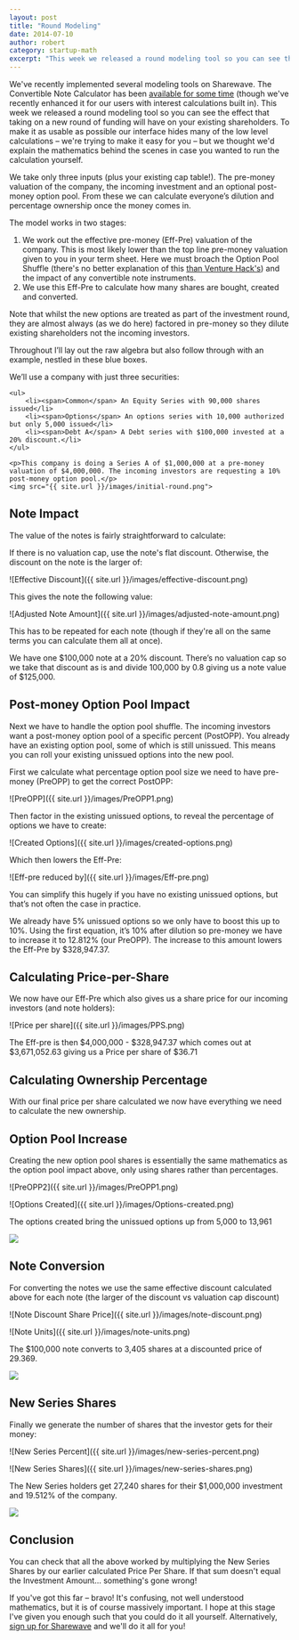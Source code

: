 ```yaml
---
layout: post
title: "Round Modeling"
date: 2014-07-10
author: robert
category: startup-math
excerpt: "This week we released a round modeling tool so you can see the effect that taking on a new round of funding will have on your existing shareholders. To make it as usable as possible our interface hides many of the low level calculations &ndash; we're trying to make it easy for you &ndash; but we thought we'd explain the mathematics behind the scenes in case you wanted to run the calculation yourself."
---
```


We've recently implemented several modeling tools on Sharewave. The Convertible Note Calculator has been [available for some time](https://sharewave.com/features/convertible-notes) (though we've recently enhanced it for our users with interest calculations built in). This week we released a round modeling tool so you can see the effect that taking on a new round of funding will have on your existing shareholders. To make it as usable as possible our interface hides many of the low level calculations &ndash; we're trying to make it easy for you &ndash; but we thought we'd explain the mathematics behind the scenes in case you wanted to run the calculation yourself.

We take only three inputs (plus your existing cap table!). The pre-money valuation of the company, the incoming investment and an optional post-money option pool. From these we can calculate everyone’s dilution and percentage ownership once the money comes in.

The model works in two stages:

1. We work out the effective pre-money (Eff-Pre) valuation of the company. This is most likely lower than the top line pre-money valuation given to you in your term sheet. Here we must broach the Option Pool Shuffle (there's no better explanation of this [than Venture Hack's](http://venturehacks.com/articles/option-pool-shuffle)) and the impact of any convertible note instruments.
1. We use this Eff-Pre to calculate how many shares are bought, created and converted.

Note that whilst the new options are treated as part of the investment round, they are almost always (as we do here) factored in pre-money so they dilute existing shareholders not the incoming investors.

<div class="example-block">
    <p>Throughout I’ll lay out the raw algebra but also follow through with an example, nestled in these blue boxes.</p>
    <p>We’ll use a company with just three securities:</p>

    <ul>
        <li><span>Common</span> An Equity Series with 90,000 shares issued</li>
        <li><span>Options</span> An options series with 10,000 authorized but only 5,000 issued</li>
        <li><span>Debt A</span> A Debt series with $100,000 invested at a 20% discount.</li>
    </ul>

    <p>This company is doing a Series A of $1,000,000 at a pre-money valuation of $4,000,000. The incoming investors are requesting a 10% post-money option pool.</p>
    <img src="{{ site.url }}/images/initial-round.png">
</div>

<h2 style="text-align: left">Note Impact</h2>

The value of the notes is fairly straightforward to calculate:

If there is no valuation cap, use the note's flat discount. Otherwise, the discount on the note is the larger of:

![Effective Discount]({{ site.url }}/images/effective-discount.png)

This gives the note the following value:

![Adjusted Note Amount]({{ site.url }}/images/adjusted-note-amount.png)

This has to be repeated for each note (though if they're all on the same terms you can calculate them all at once).

<div class="example-block">
    <p>We have one $100,000 note at a 20% discount. There’s no valuation cap so we take that discount as is and divide 100,000 by 0.8 giving us a note value of $125,000.</p>
</div>
<h2 style="text-align: left">Post-money Option Pool Impact</h2>

Next we have to handle the option pool shuffle. The incoming investors want a post-money option pool of a specific percent (PostOPP). You already have an existing option pool, some of which is still unissued. This means you can roll your existing unissued options into the new pool.

First we calculate what percentage option pool size we need to have pre-money (PreOPP) to get the correct PostOPP:

![PreOPP]({{ site.url }}/images/PreOPP1.png)

Then factor in the existing unissued options, to reveal the percentage of options we have to create:

![Created Options]({{ site.url }}/images/created-options.png)

Which then lowers the Eff-Pre:

![Eff-pre reduced by]({{ site.url }}/images/Eff-pre.png)

You can simplify this hugely if you have no existing unissued options, but that’s not often the case in practice.

<div class="example-block">
    <p>We already have 5% unissued options so we only have to boost this up to 10%. Using the first equation, it’s 10% after dilution so pre-money we have to increase it to 12.812% (our PreOPP). The increase to this amount lowers the Eff-Pre by $328,947.37.</p>
</div>

<h2 style="text-align: left">Calculating Price-per-Share</h2>

We now have our Eff-Pre which also gives us a share price for our incoming investors (and note holders):

![Price per share]({{ site.url }}/images/PPS.png)

<div class="example-block">
    <p>The Eff-pre is then $4,000,000 - $328,947.37 which comes out at $3,671,052.63 giving us a Price per share of $36.71</p>
</div>

<h2 style="text-align: left">Calculating Ownership Percentage</h2>

With our final price per share calculated we now have everything we need to calculate the new ownership.

<h2 style="text-align: left">Option Pool Increase</h2>

Creating the new option pool shares is essentially the same mathematics as the option pool impact above, only using shares rather than percentages.

![PreOPP2]({{ site.url }}/images/PreOPP1.png)

![Options Created]({{ site.url }}/images/Options-created.png)

<div class="example-block">
    <p>The options created bring the unissued options up from 5,000 to 13,961</p>
    <img src="{{ site.url }}/images/option-round.png">
</div>

<h2 style="text-align: left">Note Conversion</h2>
For converting the notes we use the same effective discount calculated above for each note (the larger of the discount vs valuation cap discount)

![Note Discount Share Price]({{ site.url }}/images/note-discount.png)

![Note Units]({{ site.url }}/images/note-units.png)

<div class="example-block">
    <p>The $100,000 note converts to 3,405 shares at a discounted price of 29.369.</p>
    <img src="{{ site.url }}/images/note-round.png">
</div>

<h2 style="text-align: left">New Series Shares</h2>

Finally we generate the number of shares that the investor gets for their money:

![New Series Percent]({{ site.url }}/images/new-series-percent.png)

![New Series Shares]({{ site.url }}/images/new-series-shares.png)

<div class="example-block">
    <p>The New Series holders get 27,240 shares for their $1,000,000 investment and 19.512% of the company.</p>
    <img src="{{ site.url }}/images/final_round.png">
</div>

<h2 style="text-align: left">Conclusion</h2>

You can check that all the above worked by multiplying the New Series Shares by our earlier calculated Price Per Share. If that sum doesn't equal the Investment Amount&hellip; something's gone wrong!

If you've got this far &ndash; bravo! It's confusing, not well understood mathematics, but it is of course massively important. I hope at this stage I've given you enough such that you could do it all yourself. Alternatively, [sign up for Sharewave](https://sharewave.com) and we'll do it all for you!